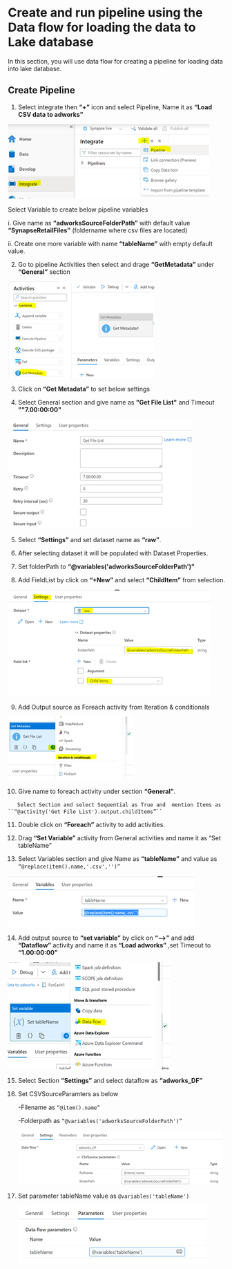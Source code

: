 # Create and run pipeline using the Data flow for loading the data to Lake database

In this section, you will use data flow for creating a pipeline for loading data into lake database.

## Create Pipeline

1.	Select integrate then  **“+”** icon and select  Pipeline, Name it as **“Load CSV data to adworks”**

 ![pipeline](./assets/pl1.png "Create pipeline")
 
Select Variable to create below pipeline variables 

  i.	Give name as **“adworksSourceFolderPath”** with default value **“SynapseRetailFiles”** (foldername where csv files are located)
  
  ii.	Create one more variable with name **“tableName”** with empty default value.
  
  
  2.	Go to pipeline Activities then select and drage **“GetMetadata”** under **“General”** section 
   
   ![pipeline](./assets/pl2.png "Create pipeline")
   
  3.	Click on **“Get Metadata”** to set below settings
  
  4.	Select General section and give name as **"Get File List"**  and Timeout **""7.00:00:00"**
  
  ![pipeline](./assets/pl3.png "Create pipeline")
  
  5.	Select **“Settings”** and set dataset name as **“raw”**. 
  
  6.	After selecting dataset it will be populated with Dataset Properties.
  
  7.	Set folderPath to **“@variables('adworksSourceFolderPath')”**
  
  8.	Add FieldList by click on **“+New”** and select **“ChildItem”** from selection.
  
  ![pipeline](./assets/pl4.png "Create pipeline")
  
  9.	Add Output source as Foreach activity from Iteration & conditionals
  
  ![pipeline](./assets/pl5.png "Create pipeline")
     
   10.	Give name to foreach activity under section **“General"**.
   
       Select Section and select Sequential as True and  mention Items as ``“@activity('Get File List').output.childItems”``
       
   11.	Double click on **“Foreach”** activity  to add activities.
   
   12.	Drag **“Set Variable”** activity from General activities and name it as “Set tableName”
   
   13.	Select Variables section and give Name as **“tableName”** and value as ``“@replace(item().name,'.csv','')”``
   
   ![pipeline](./assets/pl6.png "Create pipeline")
      
   14.	Add output source to **“set variable”** by click on **“-->”** and 
       add **“Dataflow”** activity  and name it as **“Load adworks”** ,set Timeout to **“1.00:00:00”**
   
   ![pipeline](./assets/pl7.png "Create pipeline")
       
   15.	Select Section **“Settings”** and select dataflow as **“adworks_DF”**
   
   16.	Set CSVSourceParamters as below
        
        -Filename as ``“@item().name”``
        
        -Folderpath as ``“@variables('adworksSourceFolderPath')”``
        
        ![pipeline](./assets/pl8.png "Create pipeline")
        
   1. Set parameter tableName value as ``@variables('tableName')`` 
    
        ![pipeline](./assets/pl9.png "Create pipeline")



